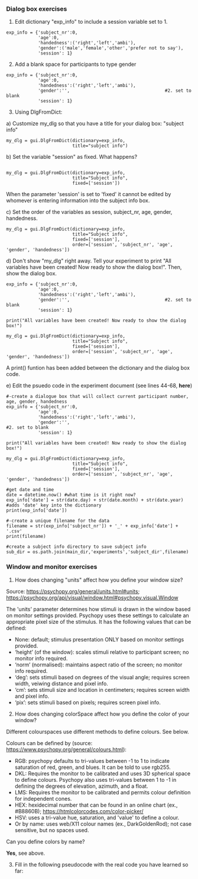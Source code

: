 
### Dialog box exercises

1. Edit dictionary "exp_info" to include a session variable set to 1.
```
exp_info = {'subject_nr':0, 
            'age':0, 
            'handedness':('right','left','ambi'), 
            'gender':('male','female','other','prefer not to say'),
            'session': 1}
```
2. Add a blank space for participants to type gender
```
exp_info = {'subject_nr':0, 
            'age':0, 
            'handedness':('right','left','ambi'), 
            'gender':'',                                    #2. set to blank
            'session': 1}
```
3. Using DlgFromDict:

a) Customize my_dlg so that you have a title for your dialog box: "subject info"
```
my_dlg = gui.DlgFromDict(dictionary=exp_info,
                         title="subject info")
```
b) Set the variable "session" as fixed. What happens?
```

my_dlg = gui.DlgFromDict(dictionary=exp_info, 
                         title="Subject info",
                         fixed=['session'])
```
When the parameter 'session' is set to 'fixed' it cannot be edited by whomever is entering information into the subject info box.

c) Set the order of the variables as session, subject_nr, age, gender, handedness.
```
my_dlg = gui.DlgFromDict(dictionary=exp_info, 
                         title="Subject info",
                         fixed=['session'],
                         order=['session', 'subject_nr', 'age', 'gender', 'handedness'])
```
d) Don't show "my_dlg" right away. Tell your experiment to print "All variables have been created! Now ready to show the dialog box!". Then, show the dialog box.
```
exp_info = {'subject_nr':0, 
            'age':0, 
            'handedness':('right','left','ambi'), 
            'gender':'',                                    #2. set to blank
            'session': 1}

print("All variables have been created! Now ready to show the dialog box!")

my_dlg = gui.DlgFromDict(dictionary=exp_info, 
                         title="Subject info",
                         fixed=['session'],
                         order=['session', 'subject_nr', 'age', 'gender', 'handedness'])
```
A print() funtion has been added between the dictionary and the dialog box code.

e) Edit the psuedo code in the experiment document (see lines 44-68, **here**)
```
#-create a dialogue box that will collect current participant number, age, gender, handedness
exp_info = {'subject_nr':0, 
            'age':0, 
            'handedness':('right','left','ambi'), 
            'gender':'',                                                        #2. set to blank
            'session': 1}

print("All variables have been created! Now ready to show the dialog box!")

my_dlg = gui.DlgFromDict(dictionary=exp_info, 
                         title="Subject info",
                         fixed=['session'],
                         order=['session', 'subject_nr', 'age', 'gender', 'handedness'])

#get date and time
date = datetime.now() #what time is it right now?
exp_info['date'] = str(date.day) + str(date.month) + str(date.year)             #adds 'date' key into the dictionary
print(exp_info['date'])

#-create a unique filename for the data
filename = str(exp_info['subject_nr']) + '_' + exp_info['date'] + '.csv'
print(filename)

#create a subject info directory to save subject info
sub_dir = os.path.join(main_dir,'experiments','subject_dir',filename) 
```

### Window and monitor exercises
1. How does changing "units" affect how you define your window size?

Source: https://psychopy.org/general/units.html#units; https://psychopy.org/api/visual/window.html#psychopy.visual.Window

The 'units' parameter determines how stimuli is drawn in the window based on monitor settings provided. Psychopy uses these settings to calculate an appropriate pixel size of the stimulus. It has the following values that can be defined:
* None: default; stimulus presentation ONLY based on monitor settings provided.
* ‘height’ (of the window): scales stimuli relative to participant screen; no monitor info required.
* ‘norm’ (normalised): maintains aspect ratio of the screen; no monitor info required. 
* ‘deg’: sets stimuli based on degrees of the visual angle;  requires screen width, veiwing distance and pixel info.
* ‘cm’: sets stimuli size and location in centimeters; requires screen width and pixel info.
* ‘pix’: sets stimuli based on pixels; requires screen pixel info.

2. How does changing colorSpace affect how you define the color of your window? 

Different colourspaces use different methods to define colours. See below.

Colours can be defined by (source: https://www.psychopy.org/general/colours.html):
* RGB: psychopy defaults to tri-values between -1 to 1 to indicate saturation of red, green, and blues. It can be told to use rgb255.
* DKL: Requires the monitor to be calibrated and uses 3D spherical space to define colours. Psychopy also uses tri-values between 1 to -1 in defining the degrees of elevation, azimuth, and a float.
* LMS: Requires the monitor to be calibrated and permits colour definition for independent cones.
* HEX: hexidecimal number that can be found in an online chart (ex., #B8860B); https://htmlcolorcodes.com/color-picker/
* HSV: uses a tri-value hue, saturation, and 'value' to define a colour.
* Or by name: uses web/X11 colour names (ex., DarkGoldenRod); not case sensitive, but no spaces used.           

Can you define colors by name? 

**Yes**, see above.

3. Fill in the following pseudocode with the real code you have learned so far:
